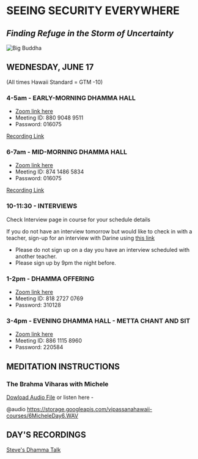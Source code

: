 # SEEING SECURITY EVERYWHERE
## *Finding Refuge in the Storm of Uncertainty*

![Big Buddha](https://storage.googleapis.com/vipassanahawaii-courses/buddha5.jpg)

## WEDNESDAY, JUNE 17
(All times Hawaii Standard = GTM -10)

### 4-5am - EARLY-MORNING DHAMMA HALL
- [Zoom link here](https://us02web.zoom.us/j/88090489511?pwd=VFRXY2hYRys4ZUl2UnR2K1daYnd3UT09)
- Meeting ID: 880 9048 9511
- Password: 016075

[Recording Link](https://us02web.zoom.us/rec/play/vZwqcemg-zs3H9KWuQSDV_UoW43pfPqs2yYX_PRfxE2wViMBZgbyNLsQN-GQ-BAR3aGG4l0otHtBqyVQ?autoplay=true&startTime=1592399070000)

### 6-7am - MID-MORNING DHAMMA HALL
- [Zoom link here](https://us02web.zoom.us/j/87414865834?pwd=Nzl2a3d1Y0g1NldpRmkrTWF0Z2pBQT09)
- Meeting ID: 874 1486 5834
- Password: 016075

[Recording Link](https://us02web.zoom.us/rec/play/78ctc-z8qWo3T4Cd5QSDVqRwW460JqyshnMa_qcFmkyzB3YKOlCuM7VGN-MNXpy27x3JLeGVx9wan0uF?autoplay=true&startTime=1592406692000)

### 10-11:30 - INTERVIEWS
Check Interview page in course for your schedule details

If you do not have an interview tomorrow but would like to check in with a teacher, sign-up for an interview with Darine using [this link](https://signup.com/go/OnrFSvH)
- Please do not sign up on a day you have an interview scheduled with another teacher.
- Please sign up by 9pm the night before.


### 1-2pm - DHAMMA OFFERING
- [Zoom link here](https://us02web.zoom.us/j/81827270769?pwd=UFRtbW1vcnprNElpWFNOVFlka2RWZz09)
- Meeting ID: 818 2727 0769
- Password: 310128

### 3-4pm - EVENING DHAMMA HALL - METTA CHANT AND SIT
- [Zoom link here](https://us02web.zoom.us/j/88611158960?pwd=MW5zMjRJTFpYV0l5cTVtUzA3YmI5UT09)
- Meeting ID: 886 1115 8960
- Password: 220584

## MEDITATION INSTRUCTIONS

### The Brahma Viharas with Michele
[Dowload Audio File](https://storage.googleapis.com/vipassanahawaii-courses/6MicheleDay6.WAV)
or listen here -

@audio https://storage.googleapis.com/vipassanahawaii-courses/6MicheleDay6.WAV

## DAY'S RECORDINGS
[Steve's Dhamma Talk](https://us02web.zoom.us/rec/play/vZN7I7z-p2k3SYGRswSDUad4W42_Jv2s0ikY-PUEyx21V3QGNlulN7FENOU8TzBvEn8tuOF6F4KG8VTF?autoplay=true&startTime=1592434577000)
